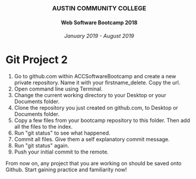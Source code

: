 <center>
 
### AUSTIN COMMUNITY COLLEGE 
#### Web Software Bootcamp 2018
###### January 2019 - August 2019

</center>

# Git Project 2

  1. Go to github.com within ACCSoftwareBootcamp and create a new private repository.  Name it with your firstname_delete.  Copy the url.
  1. Open command line using Terminal.
  1. Change the current working directory to your Desktop or your Documents folder.
  1. Clone the repository you just created on github.com, to Desktop or Documents folder.
  1. Copy a few files from your bootcamp repository to this folder.  Then add all the files to the index.
  1. Run "git status" to see what happened.
  1. Commit all files.  Give them a self explanatory commit message.
  1. Run "git status" again.
  1. Push your initial commit to the remote.

From now on, any project that you are working on should be saved onto Github. Start gaining practice and familiarity now!
  